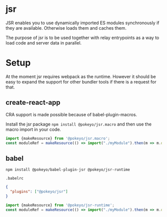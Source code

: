 # jsr

JSR enables you to use dynamically imported ES modules synchronously if they are available. Otherwise loads them and caches them.

The purpose of jsr is to be used together with relay entrypoints as a way to load code and server data in parallel.

# Setup

At the moment jsr requires webpack as the runtime. However it should be easy to expand the support for other bundler tools if there is a request for that.

## create-react-app

CRA support is made possible because of babel-plugin-macros.

Install the jsr package `npm install @pokeyo/jsr.macro` and then use the macro import in your code.

```ts
import {makeResource} from '@pokeyo/jsr.macro';
const moduleRef = makeResource(() => import("./myModule").then(m => m.default)));
```

## babel

`npm install @pokeyo/babel-plugin-jsr @pokeyo/jsr-runtime`

`.babelrc`

```json
{
  "plugins": ["@pokeyo/jsr"]
}
```

```ts
import {makeResource} from '@pokeyo/jsr-runtime';
const moduleRef = makeResource(() => import("./myModule").then(m => m.default)));
```
